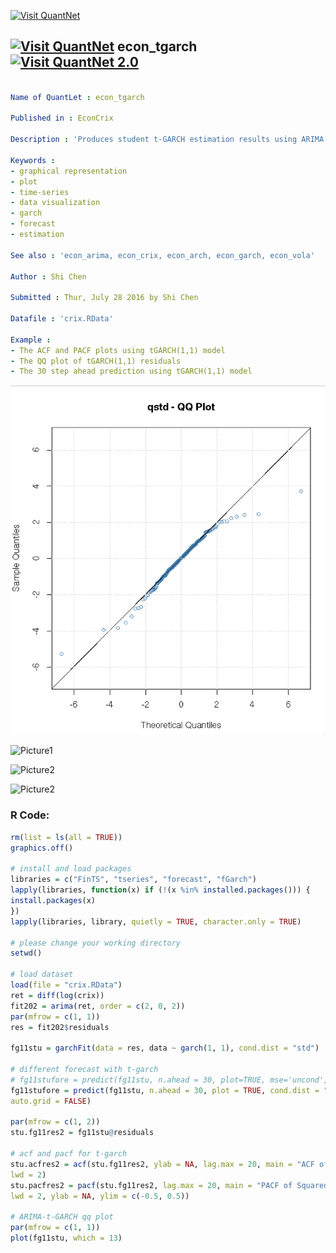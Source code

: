 
[<img src="https://github.com/QuantLet/Styleguide-and-FAQ/blob/master/pictures/banner.png" width="880" alt="Visit QuantNet">](http://quantlet.de/index.php?p=info)

## [<img src="https://github.com/QuantLet/Styleguide-and-Validation-procedure/blob/master/pictures/qloqo.png" alt="Visit QuantNet">](http://quantlet.de/) **econ_tgarch** [<img src="https://github.com/QuantLet/Styleguide-and-Validation-procedure/blob/master/pictures/QN2.png" width="60" alt="Visit QuantNet 2.0">](http://quantlet.de/d3/ia)

```yaml

Name of QuantLet : econ_tgarch

Published in : EconCrix

Description : 'Produces student t-GARCH estimation results using ARIMA model residuals.'

Keywords : 
- graphical representation
- plot 
- time-series
- data visualization
- garch
- forecast
- estimation

See also : 'econ_arima, econ_crix, econ_arch, econ_garch, econ_vola'

Author : Shi Chen

Submitted : Thur, July 28 2016 by Shi Chen

Datafile : 'crix.RData'

Example : 
- The ACF and PACF plots using tGARCH(1,1) model
- The QQ plot of tGARCH(1,1) residuals
- The 30 step ahead prediction using tGARCH(1,1) model


```

![Picture1](qq_stu_square.png)

![Picture1](qq_stu.png)

![Picture2](tgarch11_pred.png)

![Picture2](tgarch11_pacf.png)

### R Code:
```r
rm(list = ls(all = TRUE))
graphics.off()

# install and load packages
libraries = c("FinTS", "tseries", "forecast", "fGarch")
lapply(libraries, function(x) if (!(x %in% installed.packages())) {
install.packages(x)
})
lapply(libraries, library, quietly = TRUE, character.only = TRUE)

# please change your working directory
setwd()

# load dataset
load(file = "crix.RData")
ret = diff(log(crix))
fit202 = arima(ret, order = c(2, 0, 2))
par(mfrow = c(1, 1))
res = fit202$residuals

fg11stu = garchFit(data = res, data ~ garch(1, 1), cond.dist = "std")

# different forecast with t-garch 
# fg11stufore = predict(fg11stu, n.ahead = 30, plot=TRUE, mse='uncond', auto.grid=FALSE)
fg11stufore = predict(fg11stu, n.ahead = 30, plot = TRUE, cond.dist = "QMLE", 
auto.grid = FALSE)

par(mfrow = c(1, 2))
stu.fg11res2 = fg11stu@residuals

# acf and pacf for t-garch
stu.acfres2 = acf(stu.fg11res2, ylab = NA, lag.max = 20, main = "ACF of Squared Residuals", 
lwd = 2)
stu.pacfres2 = pacf(stu.fg11res2, lag.max = 20, main = "PACF of Squared Residuals", 
lwd = 2, ylab = NA, ylim = c(-0.5, 0.5))

# ARIMA-t-GARCH qq plot
par(mfrow = c(1, 1))
plot(fg11stu, which = 13)

```
